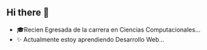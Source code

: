 ## Hi there 👋
- 🎓Recien Egresada de la carrera en Ciencias Computacionales...
- ✨ Actualmente estoy aprendiendo Desarrollo Web...
